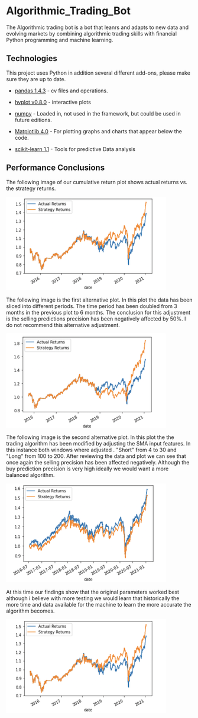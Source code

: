 # Algorithmic_Trading_Bot
The Algorithmic trading bot is a bot that leanrs and adapts to new data and evolving markets by combining algorithmic trading skills
with financial Python programming and machine learning.

## Technologies

This project uses Python in addition several different add-ons, please make sure they are up to date.

* [pandas 1.4.3](https://github.com/pandas-dev/pandas/blob/main/README.md) - cv files and operations.

* [hvplot v0.8.0](https://qithub.com/holoviz/hvplot#readme) - interactive plots

* [numpy](https://https://numpy.org/) - Loaded in, not used in the framework, but could be used in future editions.

* [Matplotlib 4.0](https://matplotlib.org/) - For plotting graphs and charts that appear below the code.

* [scikit-learn 1.1](https://scikit-learn.org/stable/) - Tools for predictive Data analysis

## Performance Conclusions
The following image of our cumulative return plot shows actual returns vs. the strategy returns.

![cumulative return plot](images/cumretplot.png)

The following image is the first alternative plot. In this plot the data has been sliced into different periods. The time period has been
doubled from 3 months in the previous plot to 6 months. The conclusion for this adjustment is the selling predictions precision has been negatively
affected by 50%. I do not recommend this alternative adjustment.

![alternative image 1](images/alternative1.png)

The following image is the second alternative plot. In this plot the the trading algorithm has been modified by adjusting the SMA
input features. In this instance both windows where adjusted . "Short" from 4 to 30 and "Long" from 100 to 200. After reviewing the data 
and plot we can see that once again the selling precision has been affected negatively. Although the buy prediction precision is very high
ideally we would want a more balanced algorithm.

![alternative image 2](images/alternative2.png)

At this time our findings show that the original parameters worked best although i believe with more testing we would learn that
historically the more time and data available for the machine to learn the more accurate the algorithm becomes.

![cumulative return plot](images/cumretplot.png)
